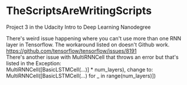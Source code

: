 # TheScriptsAreWritingScripts  
Project 3 in the Udacity Intro to Deep Learning Nanodegree  
  
There's weird issue happening where you can't use more than one RNN layer in Tensorflow. The workaround listed on doesn't Github work. 
https://github.com/tensorflow/tensorflow/issues/8191  
There's another issue with MultiRNNCell that throws an error but that's listed in the Exception:  
MultiRNNCell([BasicLSTMCell(...)] * num_layers), change to: MultiRNNCell([BasicLSTMCell(...) for _ in range(num_layers)])  
